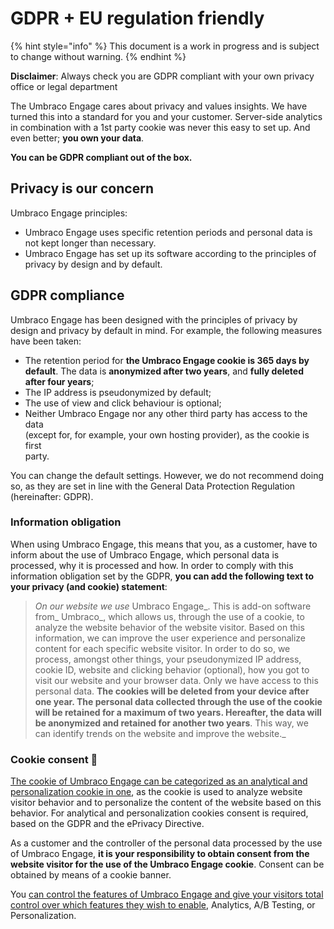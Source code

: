 # GDPR + EU regulation friendly

{% hint style="info" %}
This document is a work in progress and is subject to change without warning.
{% endhint %}

**Disclaimer**: Always check you are GDPR compliant with your own privacy office or legal department

The Umbraco Engage cares about privacy and values insights. We have turned this into a standard for you and your customer. Server-side analytics in combination with a 1st party cookie was never this easy to set up. And even better; **you own your data**.

**You can be GDPR compliant out of the box.**

## Privacy is our concern

Umbraco Engage principles:

* Umbraco Engage uses specific retention periods and personal data is not kept longer than necessary.
* Umbraco Engage has set up its software according to the principles of privacy by design and by default.

## GDPR compliance

Umbraco Engage has been designed with the principles of privacy by design and privacy by default in mind. For example, the following measures have been taken:

* The retention period for **the Umbraco Engage cookie is 365 days by default**. The data is **anonymized after two years**, and **fully deleted after four years**;
* The IP address is pseudonymized by default;
* The use of view and click behaviour is optional;
* Neither Umbraco Engage nor any other third party has access to the data\
  (except for, for example, your own hosting provider), as the cookie is first\
  party.

You can change the default settings. However, we do not recommend doing so, as they are set in line with the General Data Protection Regulation (hereinafter: GDPR).

### Information obligation

When using Umbraco Engage, this means that you, as a customer, have to inform about the use of Umbraco Engage, which personal data is processed, why it is processed and how. In order to comply with this information obligation set by the GDPR, **you can add the following text to your privacy (and cookie) statement**:

> _On our website we use_ Umbraco Engage\_. This is add-on software from\_ Umbraco\_, which allows us, through the use of a cookie, to analyze the website behavior of the website visitor. Based on this information, we can improve the user experience and personalize content for each specific website visitor. In order to do so, we process, amongst other things, your pseudonymized IP address, cookie ID, website and clicking behavior (optional), how you got to visit our website and your browser data. Only we have access to this personal data. **The cookies will be deleted from your device after one year. The personal data collected through the use of the cookie will be retained for a maximum of two years. Hereafter, the data will be anonymized and retained for another two years**. This way, we can identify trends on the website and improve the website.\_

### Cookie consent 🍪

[The cookie of Umbraco Engage can be categorized as an analytical and personalization cookie in one](../../../../the-umarketingsuite-broad-overview/the-umarketingsuite-cookie/), as the cookie is used to analyze website visitor behavior and to personalize the content of the website based on this behavior. For analytical and personalization cookies consent is required, based on the GDPR and the ePrivacy Directive.

As a customer and the controller of the personal data processed by the use of Umbraco Engage, **it is your responsibility to obtain consent from the website visitor for the use of the Umbraco Engage cookie**. Consent can be obtained by means of a cookie banner.

You [can control the features of Umbraco Engage and give your visitors total control over which features they wish to enable](../../../../the-umarketingsuite-broad-overview/the-umarketingsuite-cookie/module-permissions/), Analytics, A/B Testing, or Personalization.
